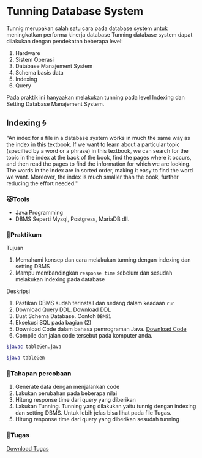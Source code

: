 # Tunning Database System
Tunnig merupakan salah satu cara pada database system untuk meningkatkan performa kinerja database
Tunning database system dapat dilakukan dengan pendekatan beberapa level:

1. Hardware
2. Sistem Operasi
3. Database Manajement System
4. Schema basis data
5. Indexing
6. Query

Pada praktik ini hanyaakan melakukan tunning pada level Indexing dan Setting Database Manajement System.

## Indexing :cyclone:

"An index for a file in a database system works in much the same way as the index in this textbook. If we want to learn about a particular topic (specified by a word or a phrase) in this textbook, we can search for the topic in the index at the back of the book, find the pages where it occurs, and then read the pages to find the information for which we are looking. The words in the index are in sorted order, making it easy to find the word we want. Moreover, the index is much smaller than the book, further reducing the effort needed."

### :cat:Tools
- Java Programming
- DBMS Seperti Mysql, Postgress, MariaDB dll.

### :hamster:Praktikum

Tujuan
1. Memahami konsep dan cara melakukan tunning dengan indexing dan setting DBMS
2. Mampu membandingkan `response time` sebelum dan sesudah melakukan indexing pada database

Deskripsi
1. Pastikan DBMS sudah terinstall dan sedang dalam keadaan `run`
2. Download Query DDL. [Download DDL](sql/DDL-MySQL.sql)
3. Buat Schema Database. Contoh `DBMS1`
4. Eksekusi SQL pada bagian (2)
5. Download Code dalam bahasa pemrograman Java. [Download Code](sql/tableGen.zip)
6. Compile dan jalan code tersebut pada komputer anda.

```bash
$javac tableGen.java
```

```bash
$java tableGen
```

### :frog:Tahapan percobaan

1. Generate data dengan menjalankan code
2. Lakukan perubahan pada beberapa nilai
3. Hitung response time dari query yang diberikan
4. Lakukan Tunning. Tunning yang dilakukan yaitu tunnig dengan indexing dan setting DBMS. Untuk lebih jelas bisa lihat pada file Tugas.
3. Hitung response time dari query yang diberikan sesudah tunning

### :monkey:Tugas

[Download Tugas](tugas/laporan.xlsx)
